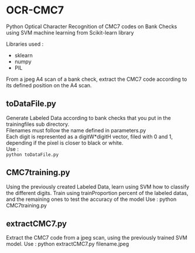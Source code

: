 # OCR-CMC7
Python Optical Character Recognition of CMC7 codes on Bank Checks using SVM machine learning from Scikit-learn library

Libraries used :
- sklearn
- numpy
- PIL

From a jpeg A4 scan of a bank check, extract the CMC7 code according to its defined position on the A4 scan.

## toDataFile.py
Generate Labeled Data according to bank checks that you put in the trainingfiles sub directory.  
Filenames must follow the name defined in parameters.py  
Each digit is represented as a digitW*digitH vector, filed with 0 and 1, depending if the pixel is closer to black or white.  
Use :  
  `python toDataFile.py`
  
## CMC7training.py
Using the previously created Labeled Data, learn using SVM how to classify the different digits.
Train using trainProportion percent of the labeled datas, and the remaining ones to test the accuracy of the model
Use :
  python CMC7training.py

## extractCMC7.py
Extract the CMC7 code from a jpeg scan, using the previously trained SVM model.
Use :
  python extractCMC7.py filename.jpeg

